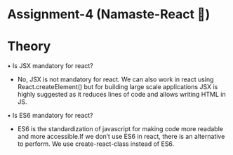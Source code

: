 # Assignment-4 (Namaste-React 🚀)


# Theory

• Is JSX mandatory for react?

  - No, JSX is not mandatory for react. We can also work in react using React.createElement() but for building large scale applications JSX is highly suggested as it reduces lines of code and allows writing HTML in JS.


• Is ES6 mandatory for react?

  - ES6 is the standardization of javascript for making code more readable and more accessible.If we don’t use ES6 in react, there is an alternative to perform. We use create-react-class instead of ES6.

  
  
  
